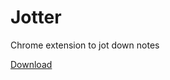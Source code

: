 # Jotter

Chrome extension to jot down notes

[Download](https://chrome.google.com/webstore/detail/jotter/iamceofaeghmibfhlojfjdkjkikdpibf?hl=en-US)
